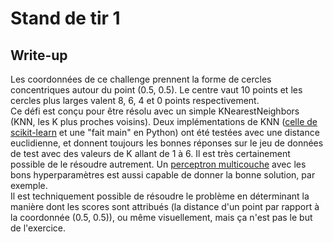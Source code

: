 # Stand de tir 1
## Write-up
Les coordonnées de ce challenge prennent la forme de cercles concentriques autour du point (0.5, 0.5). Le centre vaut 10 points et les cercles plus larges valent 8, 6, 4 et 0 points respectivement.  
Ce défi est conçu pour être résolu avec un simple KNearestNeighbors (KNN, les K plus proches voisins). Deux implémentations de KNN ([celle de scikit-learn](https://scikit-learn.org/stable/modules/generated/sklearn.neighbors.KNeighborsClassifier.html) et une "fait main" en Python) ont été testées avec une distance euclidienne, et donnent toujours les bonnes réponses sur le jeu de données de test avec des valeurs de K allant de 1 à 6. Il est très certainement possible de le résoudre autrement. Un [perceptron multicouche](https://scikit-learn.org/stable/modules/generated/sklearn.neural_network.MLPClassifier.html#sklearn.neural_network.MLPClassifier) avec les bons hyperparamètres est aussi capable de donner la bonne solution, par exemple.  
Il est techniquement possible de résoudre le problème en déterminant la manière dont les scores sont attribués (la distance d'un point par rapport à la coordonnée (0.5, 0.5)), ou même visuellement, mais ça n'est pas le but de l'exercice.